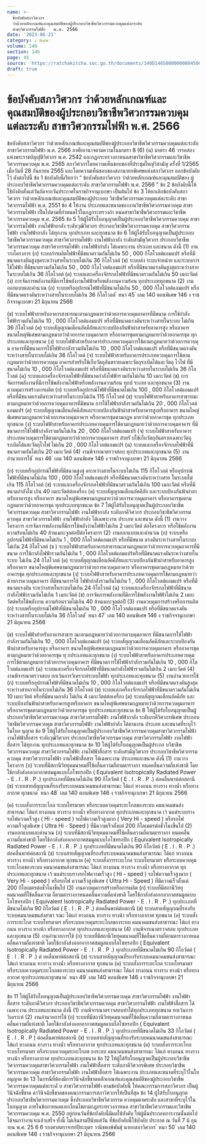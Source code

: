 ```yaml
---
name: >-
  ข้อบังคับสภาวิศวกร
  ว่าด้วยหลักเกณฑ์และคุณสมบัติของผู้ประกอบวิชาชีพวิศวกรรมควบคุมแต่ละระดับ
  สาขาวิศวกรรมไฟฟ้า   พ.ศ. 2566
date: '2023-06-21'
category: ง พิเศษ
volume: 140
section: 146
page: 45
source: 'https://ratchakitcha.soc.go.th/documents/140D146S0000000004500.pdf'
draft: true
---
```


# ข้อบังคับสภาวิศวกร ว่าด้วยหลักเกณฑ์และคุณสมบัติของผู้ประกอบวิชาชีพวิศวกรรมควบคุมแต่ละระดับ สาขาวิศวกรรมไฟฟ้า   พ.ศ. 2566

ข้อบังคับสภาวิศวกร ว่าด้วยหลักเกณฑ์และคุณสมบัติของผู้ประกอบวิชาชีพวิศวกรรมควบคุมแต่ละระดับ สาขาวิศวกรรมไฟฟ้า พ.ศ. 2566 อาศัยอานาจตามความในมาตรา 8 (6) (ฉ) มาตรา 46 วรรคสอง แห่งพระราชบัญญัติวิศวกร พ.ศ. 2542 และกฎกระทรวงกาหนดสาขาวิชาชีพวิศวกรรมและวิชาชีพวิศวกรรมควบคุม พ.ศ. 2565 สภาวิศวกรโดยความเห็นชอบของที่ประชุมใหญ่วิสามัญ ครั้งที่ 1/2565 เมื่อวันที่ 28 กันยายน 2565 และโดยความเห็นชอบของสภานายกพิเศษแห่งสภาวิศวกร ออกข้อบังคับไว้ ดังต่อไปนี้ ข้อ 1 ข้อบังคับนี้เรียกว่า “ ข้อบังคับสภาวิศวกร ว่าด้วยหลักเกณฑ์และคุณสมบัติของ ผู้ประกอบวิชาชีพวิศวกรรมควบคุมแต่ละระดับ สาขาวิศวกรรมไฟฟ้า พ.ศ. 2566 ” ข้อ 2 ข้อบังคับนี้ให้ใช้บังคับตั้งแต่วันถัดจากวันประกาศในราชกิจจานุเบกษา เป็นต้นไป ข้อ 3 ให้ยกเลิกข้อบังคับสภาวิศวกร ว่าด้วยหลักเกณฑ์และคุณสมบัติของผู้ประกอบ วิชาชีพวิศวกรรมควบคุมแต่ละระดับ สาขาวิศวกรรมไฟฟ้า พ.ศ. 2551 ข้อ 4 ให้งาน ประเภทและขนาดของงานวิชาชีพวิศวกรรมควบคุม สาขาวิศวกรรมไฟฟ้า เป็นไปตามที่กำหนดไว้ในกฎกระทรวงกำ หนดสาขาวิชาชีพวิศวกรรมและวิชาชีพวิศวกรรมควบคุม พ.ศ. 2565 ข้อ 5 ให้ผู้ได้รับใบอนุญาตเป็นผู้ประกอบวิชาชีพวิศวกรรมควบคุม สาขาวิศวกรรมไฟฟ้า งานไฟฟ้ากาลัง ระดับวุฒิวิศวกร ประกอบวิชาชีพวิศวกรรมควบคุม สาขาวิศวกรรมไฟฟ้า งานไฟฟ้ากาลัง ได้ทุกงาน ทุกประเภท และทุกขนาด ข้อ 6 ให้ผู้ได้รับใบอนุญาตเป็นผู้ประกอบวิชาชีพวิศวกรรมควบคุม สาขาวิศวกรรมไฟฟ้า งานไฟฟ้ากาลัง ระดับสามัญวิศวกร ประกอบวิชาชีพวิศวกรรมควบคุม สาขาวิศวกรรมไฟฟ้า งานไฟฟ้ากำลัง ได้เฉพาะงาน ประเภท และขนาด ดังนี้ (1) งานวางโครงการ (ก) ระบบกำรผลิตไฟฟ้าที่มีขนาดรวมกันไม่เกิน 50 , 000 กิโลโวลต์แอมแปร์ หรือที่มีขนาดแรงดันสูงสุดระหว่างสายในระบบไม่เกิน 36 กิโลโวลต์ (ข) ระบบส่ง ระบบจำหน่าย และระบบการใช้ไฟฟ้า ที่มีขนาดรวมกันไม่เกิน 50 , 000 กิโลโวลต์แอมแปร์ หรือที่มีขนาดแรงดันสูงสุดระหว่างสาย ในระบบไม่เกิน 36 กิโลโวลต์ (ค) ระบบและเครื่องจักรกลไฟฟ้าที่มีขนาดรวมกันไม่เกิน 50 เมกะวัตต์ (ง) การจัดการพลังงานที่มีการใช้พลังงานไฟฟ้าหรือพลังงานความร้อน ทุกประเภททุกขนาด (2) งานออกแบบและคำนวณ (ก) ระบบหรืออุปกรณ์ไฟฟ้าที่มีขนาดไม่เกิน 50 , 000 กิโลโวลต์แอมแปร์ หรือที่มีขนาดแรงดันระหว่างสายในระบบไม่เกิน 36 กิโลโวลต์ ้ หนา 45 ่ เลม 140 ตอนพิเศษ 146 ง ราชกิจจานุเบกษา 21 มิถุนายน 2566

(ข) ระบบไฟฟ้าสาหรับอาคารสาธารณะตามกฎหมายว่าด้วยการควบคุมอาคารที่มีขนาด การใช้กำลังไฟฟ้ารวมกันไม่เกิน 10 , 000 กิโลโวลต์แอมแปร์ หรือที่มีขนาดแรงดันระหว่างสายในระบบ ไม่เกิน 36 กิโลโวลต์ (ค) ระบบสัญญาณเตือนอัคคีภัยและระบบป้องกันฟ้าผ่าสาหรับอาคารสูง หรืออาคาร ขนาดใหญ่พิเศษตามกฎหมายว่าด้วยการควบคุมอาคาร หรืออาคารชุดตามกฎหมายว่าด้วยอาคารชุด ทุกประเภทและทุกขนาด (ง) ระบบไฟฟ้าสาหรับอาคารประเภทควบคุมการใช้ตามกฎหมายว่าด้วยการควบคุ ม อาคารที่มีขนาดการใช้ไฟฟ้ากาลังรวมกันไม่เกิน 10 , 000 กิโลโวลต์แอมแปร์ หรือที่มีขนาดแรงดัน ระหว่างสายในระบบไม่เกิน 36 กิโลโวลต์ (จ) ระบบไฟฟ้าสาหรับอาคารประเภทควบคุมการใช้ตามกฎหมายว่าด้วยการควบคุม อาคารสำหรับใช้เก็บวัตถุอันตรายเฉพาะวัตถุระเบิดได้และวัตถุ ไวไฟ ที่มีขนาดไม่เกิน 10 , 000 กิโลโวลต์แอมแปร์ หรือที่มีขนาดแรงดันระหว่างสายในระบบไม่เกิน 36 กิโลโวลต์ (ฉ) ระบบและเครื่องจักรกลไฟฟ้าที่มีขนาดกำลังไฟฟ้ารวมกันไม่เกิน 10 เมกะวัตต์ (ช) การจัดการพลังงานที่มีการใช้พลังงานไฟฟ้าหรือพลังงานความร้อน ทุกป ระเภท และทุกขนาด (3) งานควบคุมการสร้างการผลิต (ก) ระบบหรืออุปกรณ์ไฟฟ้าที่มีขนาดไม่เกิน 100 , 000 กิโลโวลต์แอมแปร์ หรือที่มีขนาดแรงดันระหว่างสายในระบบไม่เกิน 115 กิโลโวลต์ (ข) ระบบไฟฟ้าสาหรับอาคารสาธารณะตามกฎหมายว่าด้วยการควบคุมอาคารที่มีขนาด การใช้ไฟฟ้ากำลังรวมกันไม่เกิน 20 , 000 กิโลโวลต์แอมแปร์ (ค) ระบบสัญญาณเตือนอัคคีภัยและระบบป้องกันฟ้าผ่าสาหรับอาคารสูงหรืออาคาร ขนาดใหญ่พิเศษตามกฎหมายว่าด้วยการควบคุมอาคาร หรืออาคารชุดตามกฎห มายว่าด้วยอาคารชุด ทุกประเภททุกขนาด (ง) ระบบไฟฟ้าสาหรับอาคารประเภทควบคุมการใช้ตามกฎหมายว่าด้วยการควบคุมอาคาร ที่มีขนาดการใช้ไฟฟ้ากำลังรวมกันไม่เกิน 20 , 000 กิโลโวลต์แอมแปร์ (จ) ระบบไฟฟ้าสาหรับอาคารประเภทควบคุมการใช้ตามกฎหมายว่าด้วยการควบคุมอาคาร สำหรั บใช้เก็บวัตถุอันตรายเฉพาะวัตถุระเบิดได้และวัตถุไวไฟ ไม่เกิน 20 , 000 กิโลโวลต์แอมแปร์ (ฉ) ระบบและเครื่องจักรกลไฟฟ้าที่มีขนาดรวมกันไม่เกิน 20 เมกะวัตต์ (4) งานพิจารณาตรวจสอบ ทุกประเภทและทุกขนาด (5) งานอำนวยการใช้ ้ หนา 46 ่ เลม 140 ตอนพิเศษ 146 ง ราชกิจจานุเบกษา 21 มิถุนายน 2566

(ก) ระบบหรืออุปกรณ์ไฟฟ้าที่มีขนาดสูงสุ ดระหว่างสายในระบบไม่เกิน 115 กิโลโวลต์ หรืออุปกรณ์ไฟฟ้าที่มีขนาดไม่เกิน 100 , 000 กิโลโวลต์แอมแปร์ หรือที่มีขนาดแรงดันระหว่างสาย ในระบบไม่เกิน 115 กิโลโวลต์ (ข) ระบบและเครื่องจักรกลไฟฟ้าที่มีขนาดรวมกันไม่เกิน 100 เมกะวัตต์ หรือที่มีขนาดกำลังไม่ เกิน 40 เมกะวัตต์ต่อเครื่อง (ค) ระบบสัญญาณเตือนอัคคีภัย และระบบป้องกันฟ้าผ่าสาหรับอาคารสูง หรืออาคาร ขนาดใหญ่พิเศษตามกฎหมายว่าด้วยการควบคุมอาคาร หรืออาคารชุดตามกฎหมายว่าด้วยอาคารชุด ทุกประเภททุกขนาด ข้อ 7 ให้ผู้ได้รับใบอนุญาตเป็นผู้ประกอบวิชาชีพวิศวกรรมควบคุม สาขาวิศวกรรมไฟฟ้า งานไฟฟ้ากาลัง ระดับภาคีวิศวกร ประกอบวิชาชีพวิศวกรรมควบคุม สาขาวิศวกรรมไฟฟ้า งานไฟฟ้ากำลัง ได้เฉพาะงาน ประเภท และขนาด ดังนี้ (1) งานวางโครงการ การจัดการพลังงานที่มีการใช้พลังงำนไฟฟ้าไม่เกิน 2 เมกะวัตต์ ต่อโครงการ หรือใช้พลังงานความร้อนไม่เกิน 40 ล้านเมกะจูลต่อปีต่อโครงการ (2) งานออกแบบและคำนวณ (ก) ระบบหรืออุปกรณ์ไฟฟ้าที่มีขนาดไม่เกิน 1 , 000 กิโลโวลต์แอมแปร์ หรือที่มีขนาด แรงดันระหว่างสายในระบบไม่เกิน 24 กิโลโวลต์ (ข ) ระบบไฟฟ้าสาหรับอาคารสาธารณะตามกฎหมายว่าด้วยการควบคุมอาคารที่มีขนาด การใช้กาลังไฟฟ้ารวมกันไม่เกิน 1 , 000 กิโลโวลต์แอมแปร์หรือที่มีขนาดแรงดันระหว่างสายในระบบ ไม่เกิน 24 กิโลโวลต์ (ค) ระบบสัญญาณเตือนอัคคีภัยและระบบป้องกันฟ้าผ่าสาหรับอาคารสูงหรืออาคาร ขนาดใหญ่พิเศษตามกฎหมายว่าด้วยการควบคุมอาคาร หรืออาคารชุดตามกฎหมายว่าด้วยอาคารชุด ทุกประเภทและทุกขนาด (ง) ระบบไฟฟ้าสาหรับอาคารประเภทควบคุมการใช้ตามกฎหมายว่าด้วยการควบคุมอาคาร ที่มีขนาดการใช้ ไฟฟ้ากำลังรวมกันไม่เกิน 1 , 000 กิโลโวลต์แอมแปร์ หรือที่มีขนาดแรงดัน ระหว่างสายในระบบไม่เกิน 24 กิโลโวลต์ (ฉ) ระบบและเครื่องจักรกลไฟฟ้าที่มีขนาดกำลังไฟฟ้ารวมกันไม่เกิน 1 เมกะวัตต์ (ช) การจัดการพลังงานที่มีการใช้พลังงานไฟฟ้าไม่เกิน 2 เมกะวัตต์หรือใช้พลังงาน ความร้อนรวมไม่เกิน 40 ล้านเมกะจูลต่อปี (3) งานควบคุมการสร้างหรือการผลิต (ก) ระบบหรืออุปกรณ์ไฟฟ้าที่มีขนาดไม่เกิน 10 , 000 กิโลโวลต์แอมแปร์ หรือที่มีขนาดแรงดันระหว่างสายในระบบไม่เกิน 36 กิโลโวลต์ ้ หนา 47 ่ เลม 140 ตอนพิเศษ 146 ง ราชกิจจานุเบกษา 21 มิถุนายน 2566

(ข) ระบบไฟฟ้าสำหรับอาคารสาธาร ณะตามกฎหมายว่าด้วยการควบคุมอาคาร ที่มีขนาดการใช้ไฟฟ้ากำลังรวมกันไม่เกิน 10 , 000 กิโลโวลต์แอมแปร์ (ค) ระบบสัญญาณเตือนอัคคีภัยและระบบป้องกันฟ้าผ่าสาหรับอาคารสูง หรืออาคาร ขนาดใหญ่พิเศษตามกฎหมายว่าด้วยการควบคุมอาคาร หรืออาคารชุดตามกฎหมายว่าด้วยอาคารชุด ทุ กประเภทและทุกขนาด (ง) ระบบไฟฟ้าสาหรับอาคารประเภทควบคุมการใช้ตามกฎหมายว่าด้วยการควบคุมอาคาร ที่มีขนาดการใช้ไฟฟ้ากำลังรวมกันไม่เกิน 10 , 000 กิโลโวลต์แอมแปร์ (ฉ) ระบบและเครื่องจักรกลไฟฟ้าที่มีขนาดกำลังไฟฟ้ารวมกันไม่เกิน 2 เมกะวัตต์ (4) งานพิจารณาตรวจสอบ ยกเว้นการวิเคราะห์ระบบไฟฟ้า ทุกประเภทและทุกขนาด (5) งานอำนวยการใช้ (ก) ระบบหรืออุปกรณ์ไฟฟ้าที่มีขนาดไม่เกิน 10 , 000 กิโลโวลต์แอมแปร์ หรือที่มีขนาดแรงดันสูงสุดระหว่างสายภายในระบบไม่เกิน 36 กิโลโวลต์ (ข) ระบบและเครื่องจักรกลไฟฟ้าที่มีขนาดรวมกันไม่เกิน 10 เมกะวัตต์ หรือที่มีขนาดกาลัง ไม่เกิน 4 เมกะวัตต์ต่อเครื่อง (ค) ระบบสัญญาณเตือนอัคคีภัย และระบบป้องกันฟ้าผ่าสาหรับอาคารสูงหรืออาคาร ขนาดใหญ่พิเศษตามกฎหมายว่าด้วยการควบคุมอาคาร หรืออาคารชุดตามกฎหมายว่ำด้วยอาคารชุด ทุกประเภทและทุกขนาด ข้อ 8 ให้ผู้ได้รับใบอนุญาตเป็นผู้ประกอบวิชาชีพวิศวกรรมควบคุม สาขาวิศวกรรมไฟฟ้า งานไฟฟ้ากาลัง ระดับภาคีวิศวกรพิเศษ ประกอบวิชาชีพวิศวกรรมควบคุม สาขาวิศวกรรมไฟฟ้า งานไฟฟ้ากำลัง ได้ตามงาน ประเภท และขนาดที่ระบุไว้ในใบอ นุญาต ข้อ 9 ให้ผู้ได้รับใบอนุญาตเป็นผู้ประกอบวิชาชีพวิศวกรรมควบคุมสาขาวิศวกรรมไฟฟ้า งานไฟฟ้าสื่อสาร ระดับวุฒิวิศวกร ประกอบวิชาชีพวิศวกรรมควบคุม สาขาวิศวกรรมไฟฟ้า งานไฟฟ้าสื่อสาร ได้ทุกงาน ทุกประเภทและทุกขนาด ข้อ 10 ให้ผู้ได้รับใบอนุญาตเป็นผู้ประกอ บวิชาชีพวิศวกรรมควบคุม สาขาวิศวกรรมไฟฟ้า งานไฟฟ้าสื่อสาร ระดับสามัญวิศวกร ประกอบวิชาชีพวิศวกรรมควบคุม สาขาวิศวกรรมไฟฟ้า งานไฟฟ้าสื่อสาร ได้เฉพาะงาน ประเภทและขนาด ดังนี้ (1) งานวางโครงการ (ก) ระบบที่มีสถานีวิทยุคมนาคมที่ใช้คลื่นความถี่ตามตารางกา หนดคลื่นความถี่แห่งชาติ โดยใช้กาลังส่งออกอากาศสมมูลแบบไอโซทรอปิก ( Equivalent Isotropically Radiated Power - E . I . R . P .) ทุกประเภทที่มีขนาดไม่เกิน 90 กิโลวัตต์ ( E . I . R . P .) ต่อคลื่นพาห์ต่อสถานี (ข) ระบบสายสัญญาณที่รองรับระบบคมนาคมขนส่งสาธารณะ ได้แก่ ทางถนน ทางราง ทางน้ำ หรือทางอากาศ ทุกขนาด ้ หนา 48 ่ เลม 140 ตอนพิเศษ 146 ง ราชกิจจานุเบกษา 21 มิถุนายน 2566

(ค) ระบบสั่งการระยะไกล ระบบโทรมาตร หรือระบบควบคุมระยะไกลของระบบ คมนาคมขนส่งสาธารณะ ได้แก่ ทางถนน ทางราง ทางน้ำ หรือทางอากาศ ทุกประเภทและทุกขนาด เว้ นแต่ระบบรางรถไฟความเร็วสูง ( Hi - speed ) รถไฟความเร็วสูงมาก ( Very Hi - speed ) หรือรถไฟ ความเร็วสูงพิเศษ ( Ultra Hi - Speed ) ที่มีความเร็วตั้งแต่ 200 กิโลเมตรต่อชั่วโมงขึ้นไป (2) งานออกแบบและคำนวณ (ก) ระบบที่มีสถานีวิทยุคมนาคมที่ใช้คลื่นความถี่ตามตารางกา หนดคลื่นความถี่แห่งชาติ โดยใช้กาลังส่งออกอากาศสมมูลแบบไอโซทรอปิก ( Equivalent Isotropically Radiated Power - E . I . R . P .) ทุกประเภทที่มีขนาดไม่เกิน 90 กิโลวัตต์ ( E . I . R . P .) ต่อคลื่นพาห์ต่อสถานี (ข) ระบบสายสัญญาณที่รองรับระบบคมนาคมขนส่งสาธารณะ ได้แก่ ทางถนน ทางราง ทางน้ำ หรือทางอากาศ ทุกขนาด (ค) ระบบสั่งการระยะไกล ระบบโทรมาตร หรือระบบควบคุมระยะไกลของระบบ คมนาคมขนส่งสาธารณะ ได้แก่ ทางถนน ทางราง ทางน้ำ หรือทางอากาศ ทุกประเภทและทุกขนาด เว้ นแต่ระบบรางรถไฟความเร็วสูง ( Hi - speed ) รถไฟความเร็วสูงมาก ( Very Hi - speed ) หรือรถไฟ ความเร็วสูงพิเศษ ( Ultra Hi - Speed ) ที่มีความเร็วตั้งแต่ 200 กิโลเมตรต่อชั่วโมงขึ้นไป (3) งานควบคุมการสร้างหรือการผลิต (ก) ระบบที่มีสถานีวิทยุคมนาคมที่ใช้คลื่นความ ถี่ตามตารางกาหนดคลื่นความถี่แห่งชาติ โดยใช้กาลังส่งออกอากาศสมมูลแบบไอโซทรอปิก ( Equivalent Isotropically Radiated Power - E . I . R . P .) ทุกประเภทที่มีขนาดไม่เกิน 90 กิโลวัตต์ ( E . I . R . P .) ต่อคลื่นพาห์ต่อสถานี (ข) ระบบสายสัญญาณที่รองรับระบบคมนาคมขนส่งสาธา รณะ ได้แก่ ทางถนน ทางราง ทางน้า หรือทางอากาศ ทุกขนาด (ค) ระบบสั่งการระยะไกล ระบบโทรมาตร หรือระบบควบคุมระยะไกลของระบบ คมนาคมขนส่งสาธารณะ ได้แก่ ทางถนน ทางราง ทางน้า หรือทางอากาศ ทุกประเภทและทุกขนาด (4) งานพิจารณาตรวจสอบ ทุกประเภทและทุกขนาด (5) งานอำนวยการใช้ (ก) ระบบที่มีสถานีวิทยุคมนาคมที่ใช้คลื่นความถี่ตามตารางกาหนดคลื่นความถี่แห่งชาติ โดยใช้กาลังส่งออกอากาศสมมูลแบบไอโซทรอปิก ( Equivalent Isotropically Radiated Power - E . I . R . P .) ทุกประเภทที่มีขนาดไม่เกิน 90 กิโลวัตต์ ( E . I . R . P .) ต่ อคลื่นพาห์ต่อสถานี (ข) ระบบสายสัญญาณที่รองรับระบบคมนาคมขนส่งสาธารณะ ได้แก่ ทางถนน ทางราง ทางน้ำ หรือทางอากาศ ทุกขนาด (ค) ระบบสั่งการระยะไกล ระบบโทรมาตร หรือระบบควบคุมระยะไกลของระบบ คมนาคมขนส่งสาธารณะ ได้แก่ ทางถนน ทางราง ทางน้า หรือทางอากาศ ทุกประเภทและทุกขนาด ้ หนา 49 ่ เลม 140 ตอนพิเศษ 146 ง ราชกิจจานุเบกษา 21 มิถุนายน 2566

ข้อ 11 ให้ผู้ได้รับใบอนุญาตเป็นผู้ประกอบวิชาชีพวิศวกรรมควบคุม สาขาวิศวกรรมไฟฟ้า งานไฟฟ้าสื่อสาร ระดับภาคีวิศวกร ประกอบวิชาชีพวิศวกรรมควบคุม สาขาวิศวกรรมไฟฟ้า งานไฟฟ้าสื่อสาร ได้เฉพาะงาน ประเภทและขนาด ดังนี้ (1) งานพิจารณาตรวจสอบทำได้ทุกประเภททุกขนาด ยกเว้นการวิเคราะห์ (2) งานอำนวยการใช้ (ก) ระบบที่มีสถานีวิทยุคมนาคมที่ใช้คลื่นความถี่ตามตารางกาหนดคลื่นความถี่แห่งชาติ โดยใช้กาลังส่งออกอากาศสมมูลแบบไอโซทรอปิก ( Equivalent Isotropically Radiated Power - E . I . R . P .) ทุกประเภทที่มีขนาดไม่เกิน 33 กิโลวัตต์ ( E . I . R . P ) ต่อคลื่นพาห์ต่อสถานี (ข) ระบบสายสัญญาณที่รองรับระบบคมนาคมขนส่งสาธารณะ ได้แก่ ทางถนน ทางราง ทางน้ำ หรือทางอากาศ ทุกประเภทและทุกขนาด (ค) ระบบสั่งการระยะไกล ระบบโทรมาตร หรือระบบควบคุมระยะไกลข องระบบ คมนาคมขนส่งสาธารณะ ได้แก่ ทางถนน ทางราง ทางน้า หรือทางอากาศ ทุกประเภทและทุกขนาด ข้อ 12 ให้ผู้ได้รับใบอนุญาตเป็นผู้ประกอบวิชาชีพวิศวกรรมควบคุมสาขาวิศวกรรมไฟฟ้า งานไฟฟ้าสื่อสาร ระดับภาคีวิศวกรพิเศษ ประกอบวิชาชีพวิศวกรรมควบคุม สาขาวิศวกรรมไฟฟ้า งานไฟฟ้าสื่อสาร ได้เฉพาะงาน ประเภทและขนาดที่ระบุไว้ในใบอนุญาต ข้อ 13 ในกรณีที่ต้องมีการวินิจฉัยชี้ขาดหลักเกณฑ์และคุณสมบัติของผู้ประกอบวิชาชีพ วิศวกรรมควบคุมแต่ละระดั บ สาขาวิศวกรรมไฟฟ้า ตามข้อบังคับนี้ ให้คณะกรรมการสภาวิศวกร เป็นผู้วินิจฉัยชี้ขาด คำวินิจฉัยชี้ขาดของคณะกรรมการสภาวิศวกรให้เป็นที่สุด ข้อ 14 ผู้ได้รับใบอนุญาตประกอบวิชาชีพวิศวกรรมควบคุม ซึ่งประกอบวิชาชีพวิศวกรรม ควบคุมตามระดับ และสาขาที่ระบุไว้ในใบอนุญาต ภายในข้อกาหนดและเงื่อนไขตามกฎกระทรวงกาหนด สาขาวิชาชีพวิศวกรรมและวิชาชีพวิศวกรรมควบคุม พ.ศ. 2550 อยู่ก่อนวันที่ข้อบังคับนี้มีผลใช้บังคับ ให้ผู้นั้นประกอบการงานนั้นต่อไปได้จนกว่างานจะแล้วเสร็จ ทั้งนี้ ไม่เกินสามปีนับแต่วัน ที่ข้อบังคับนี้ใช้บังคับ ประกาศ ณ วันที่ 7 มิ ถุนายน พ.ศ. 25 6 6 รองศาสตราจารย์ปิยะบุตร วานิชพงษ์พันธุ์ นายกสภาวิศวกร ้ หนา 50 ่ เลม 140 ตอนพิเศษ 146 ง ราชกิจจานุเบกษา 21 มิถุนายน 2566
